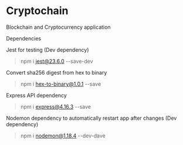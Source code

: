 # Cryptochain
Blockchain and Cryptocurrency application

Dependencies

Jest for testing (Dev dependency)

>npm i jest@23.6.0 --save-dev

Convert sha256 digest from hex to binary

>npm i hex-to-binary@1.0.1 --save

Express API dependency

>npm i express@4.16.3 --save

Nodemon dependency to automatically restart app after changes (Dev dependency)

>npm i nodemon@1.18.4 --dev-dave
